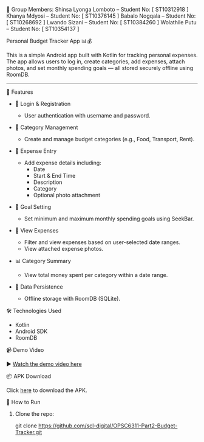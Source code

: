 👥  Group Members: 
Shinsa Lyonga Lomboto – Student No: [ ST10312918 ]
Khanya Mdyosi  – Student No: [ ST10376145 ]
Babalo Nogqala  – Student No: [ ST10268692 ]
Lwando Sizani  – Student No: [ ST10384260 ]
Wolathile Putu  – Student No: [ ST10354137 ]


Personal Budget Tracker App 📊💰

This is a simple Android app built with Kotlin for tracking personal expenses. The app allows users to log in, create categories, add expenses, attach photos, and set monthly spending goals — all stored securely offline using RoomDB.

---

🧠 Features

- 🔐 Login & Registration
  - User authentication with username and password.

- 📁 Category Management
  - Create and manage budget categories (e.g., Food, Transport, Rent).

- 🧾 Expense Entry
  - Add expense details including:
    - Date
    - Start & End Time
    - Description
    - Category
    - Optional photo attachment

- 🎯 Goal Setting
  - Set minimum and maximum monthly spending goals using SeekBar.

- 📅 View Expenses
  - Filter and view expenses based on user-selected date ranges.
  - View attached expense photos.

- 📊 Category Summary
  - View total money spent per category within a date range.

- 💾 Data Persistence
  - Offline storage with RoomDB (SQLite).


🛠 Technologies Used

- Kotlin
- Android SDK
- RoomDB


📹 Demo Video

▶️ [Watch the demo video here](https://www.youtube.com/watch?v=1X50gWf8iuc)  



📦 APK Download

Click [here](https://github.com/scl-digital/OPSC6311-Part2-Budget-Tracker/releases/tag/v1.0.0) to download the APK.

📂 How to Run

1. Clone the repo:
  
   git clone https://github.com/scl-digital/OPSC6311-Part2-Budget-Tracker.git

